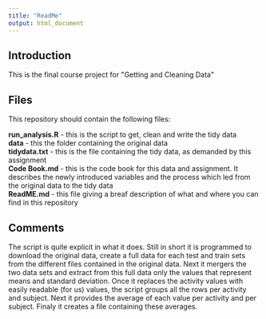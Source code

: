 ```yaml
---
title: "ReadMe"
output: html_document
---
```


## Introduction

This is the final course project for "Getting and Cleaning Data"


## Files

This repository should contain the following files:

**run_analysis.R** - this is the script to get, clean and write the tidy data  
**data**   -      this the folder containing the original data  
**tidydata.txt** - this is the file containing the tidy data, as demanded by this assignment  
**Code Book.md** - this is the code book for this data and assignment. It describes the newly introduced variables and the process which led from the original data to the tidy data  
**ReadME.md**   - this file giving a breaf description of what and where you can find in this                      repository

## Comments

The script is quite explicit in what it does. Still in short it is programmed to download the original data, create a full data for each test and train sets from the different files contained in the original data. Next it mergers the two data sets and extract from this full data only the values that represent means and standard deviation. Once it replaces the activity values with easily readable (for us) values, the script groups all the rows per activity and subject. Next it provides the average of each value per activity and per subject. Finaly it creates a file containing these averages.

